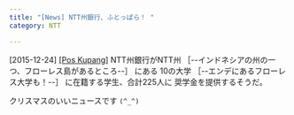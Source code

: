 ```yaml
---
title: "[News] NTT州銀行、ふとっぱら！ "
category: NTT

---
```


[2015-12-24] [[Pos Kupang]](http://dlvr.it/D52ClT)  NTT州銀行がNTT州
［--インドネシアの州の一つ、フローレス島があるところ--］
にある
10の大学
［--エンデにあるフローレス大学も！--］
に在籍する学生、合計225人に
奨学金を提供するそうだ。

 クリスマスのいいニュースです `(^_^)`

